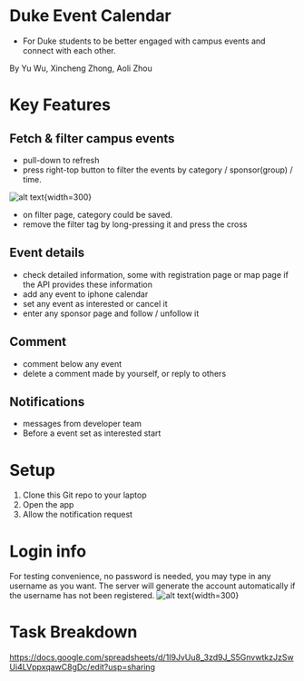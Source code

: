 # Duke Event Calendar
- For Duke students to be better engaged with campus events and connect with each other.

By Yu Wu, Xincheng Zhong, Aoli Zhou

# Key Features
## Fetch & filter campus events 
- pull-down to refresh
- press right-top button to filter the events by category / sponsor(group) / time.
 
![alt text](https://gitlab.oit.duke.edu/kits/ECE-564-01-F23/projects/new-bee/-/raw/main/ReadmeImg/refresh.png?ref_type=heads){width=300}
- on filter page, category could be saved.
- remove the filter tag by long-pressing it and press the cross

## Event details
- check detailed information, some with registration page or map page if the API provides these information
- add any event to iphone calendar
- set any event as interested or cancel it
- enter any sponsor page and follow / unfollow it

## Comment
- comment below any event
- delete a comment made by yourself, or reply to others

## Notifications
- messages from developer team
- Before a event set as interested start


# Setup
1. Clone this Git repo to your laptop
2. Open the app
3. Allow the notification request

# Login info
For testing convenience, no password is needed, you may type in any username as you want. The server will generate the account automatically if the username has not been registered.
![alt text](https://gitlab.oit.duke.edu/kits/ECE-564-01-F23/projects/new-bee/-/raw/main/ReadmeImg/loginpage.jpeg?ref_type=heads){width=300}

# Task Breakdown 
https://docs.google.com/spreadsheets/d/1I9JvUu8_3zd9J_S5GnvwtkzJzSwUi4LVppxqawC8gDc/edit?usp=sharing


